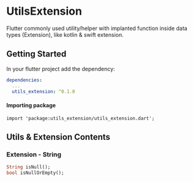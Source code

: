 # UtilsExtension

Flutter commonly used utility/helper with implanted function inside data types (Extension), like kotlin & swift extension.

## Getting Started

In your flutter project add the dependency:

```yml
dependencies:
  ...
  utils_extension: ^0.1.0
```

#### Importing package
```
import 'package:utils_extension/utils_extension.dart';
```

## Utils & Extension Contents

### Extension - String
```dart
String isNull();
bool isNullOrEmpty();
```

